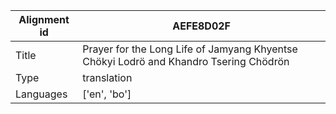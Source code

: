 |Alignment id | AEFE8D02F
| --- | --- 
|Title | Prayer for the Long Life of Jamyang Khyentse Chökyi Lodrö and Khandro Tsering Chödrön 
|Type | translation
|Languages | ['en', 'bo']
